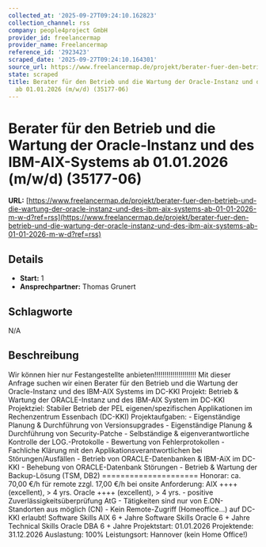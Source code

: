 ```yaml
---
collected_at: '2025-09-27T09:24:10.162823'
collection_channel: rss
company: people4project GmbH
provider_id: freelancermap
provider_name: Freelancermap
reference_id: '2923423'
scraped_date: '2025-09-27T09:24:10.164301'
source_url: https://www.freelancermap.de/projekt/berater-fuer-den-betrieb-und-die-wartung-der-oracle-instanz-und-des-ibm-aix-systems-ab-01-01-2026-m-w-d?ref=rss
state: scraped
title: Berater für den Betrieb und die Wartung der Oracle-Instanz und des IBM-AIX-Systems
  ab 01.01.2026 (m/w/d) (35177-06)
---
```



# Berater für den Betrieb und die Wartung der Oracle-Instanz und des IBM-AIX-Systems ab 01.01.2026 (m/w/d) (35177-06)
**URL:** [https://www.freelancermap.de/projekt/berater-fuer-den-betrieb-und-die-wartung-der-oracle-instanz-und-des-ibm-aix-systems-ab-01-01-2026-m-w-d?ref=rss](https://www.freelancermap.de/projekt/berater-fuer-den-betrieb-und-die-wartung-der-oracle-instanz-und-des-ibm-aix-systems-ab-01-01-2026-m-w-d?ref=rss)
## Details
- **Start:** 1
- **Ansprechpartner:** Thomas Grunert

## Schlagworte
N/A

## Beschreibung
Wir können hier nur Festangestellte anbieten!!!!!!!!!!!!!!!!!!!!! Mit dieser Anfrage suchen wir einen Berater für den Betrieb und die Wartung der Oracle-Instanz und des IBM-AIX Systems im DC-KKI Projekt: Betrieb & Wartung der ORACLE-Instanz und des IBM-AIX System im DC-KKI Projektziel: Stabiler Betrieb der PEL eigenen/spezifischen Applikationen im Rechenzentrum Essenbach (DC-KKI) Projektaufgaben: - Eigenständige Planung & Durchführung von Versionsupgrades - Eigenständige Planung & Durchführung von Security-Patche - Selbständige & eigenverantwortliche Kontrolle der LOG.-Protokolle - Bewertung von Fehlerprotokollen - Fachliche Klärung mit den Applikationsverantwortlichen bei Störungen/Ausfällen - Betrieb von ORACLE-Datenbanken & IBM-AiX im DC-KKI - Behebung von ORACLE-Datenbank Störungen - Betrieb & Wartung der Backup-Lösung (TSM, DB2) ===================== Honorar: ca. 70,00 €/h für remote zzgl. 17,00 €/h bei onsite Anforderung: AIX ++++ (excellent), > 4 yrs. Oracle ++++ (excellent), > 4 yrs. - positive Zuverlässigkeitsüberprüfung AtG - Tätigkeiten sind nur von E.ON-Standorten aus möglich (CN) - Kein Remote-Zugriff (Homeoffice…) auf DC-KKI erlaubt! Software Skills AIX 6 + Jahre Software Skills Oracle 6 + Jahre Technical Skills Oracle DBA 6 + Jahre Projektstart: 01.01.2026 Projektende: 31.12.2026 Auslastung: 100% Leistungsort: Hannover (kein Home Office!)